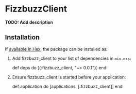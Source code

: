 # FizzbuzzClient

**TODO: Add description**

## Installation

If [available in Hex](https://hex.pm/docs/publish), the package can be installed as:

  1. Add fizzbuzz_client to your list of dependencies in `mix.exs`:

        def deps do
          [{:fizzbuzz_client, "~> 0.0.1"}]
        end

  2. Ensure fizzbuzz_client is started before your application:

        def application do
          [applications: [:fizzbuzz_client]]
        end


